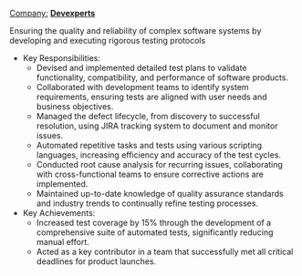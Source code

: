 <ins>Company:</ins> **[Devexperts](https://www.devexperts.com/)**

Ensuring the quality and reliability of complex software systems by developing and executing rigorous testing protocols

- Key Responsibilities:
    - Devised and implemented detailed test plans to validate functionality, compatibility, and performance of software products.
    - Collaborated with development teams to identify system requirements, ensuring tests are aligned with user needs and business objectives.
    - Managed the defect lifecycle, from discovery to successful resolution, using JIRA tracking system to document and monitor issues.
    - Automated repetitive tasks and tests using various scripting languages, increasing efficiency and accuracy of the test cycles.
    - Conducted root cause analysis for recurring issues, collaborating with cross-functional teams to ensure corrective actions are implemented.
    - Maintained up-to-date knowledge of quality assurance standards and industry trends to continually refine testing processes.
- Key Achievements:
    - Increased test coverage by 15% through the development of a comprehensive suite of automated tests, significantly reducing manual effort.
    - Acted as a key contributor in a team that successfully met all critical deadlines for product launches.